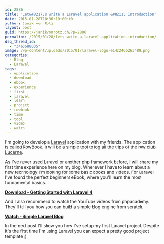 ```yaml
---
id: 2886
title: 'Let&#8217;s write a Laravel application &#8211; Introduction'
date: 2015-01-28T18:36:10+00:00
author: Janik von Rotz
layout: post
guid: https://janikvonrotz.ch/?p=2886
permalink: /2015/01/28/lets-write-a-laravel-application-introduction/
dsq_thread_id:
  - "3463688035"
image: /wp-content/uploads/2015/01/laravel-logo-e1422466263489.png
categories:
  - Blog
  - Laravel
tags:
  - application
  - download
  - ebook
  - experience
  - first
  - laravel
  - learn
  - project
  - rowbook
  - time
  - tool
  - video
  - watch
---
```

I'm going to develop a [Laravel](http://laravel.com/) application with my friends. The application is called RowBook. It will be a simple tool to log all the trips of the [row club Lucerne](http://www.seeclub-luzern.ch/).
<!--more-->
As I've never used Laravel or another php framework before, I will share my first time experience here on my blog.
Whenever I have to learn about a new technology I'm looking for some basic books and videos. For Laravel I've found the perfect beginners eBook, where you'll learn the most fundamental basics.

**<a href="https://janikvonrotz.ch/wp-content/uploads/2015/01/Getting-Started-with-Laravel-4.pdf">Download - Getting Started with Laravel 4</a>**

And I also recommend to watch the YouTube videos from phpacademy. They'll tell you how you can build a simple blog engine from scratch.

**[Watch - Simple Laravel Blog](https://www.youtube.com/watch?v=4CaoPX7J-o4&list=FLyivmCJn96QC1rqthNlmMyA&index=2)**

In the next post I'll show you how I've setup my first Laravel project. Despite it's the first time I'm using Laravel you can expect a pretty good project template ;)